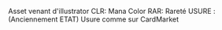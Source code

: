 Asset venant d'illustrator
CLR: Mana Color
RAR: Rareté
USURE : (Anciennement ETAT) Usure comme sur CardMarket
